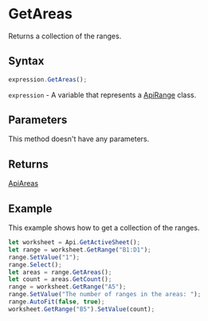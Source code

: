 # GetAreas

Returns a collection of the ranges.

## Syntax

```javascript
expression.GetAreas();
```

`expression` - A variable that represents a [ApiRange](../ApiRange.md) class.

## Parameters

This method doesn't have any parameters.

## Returns

[ApiAreas](../../ApiAreas/ApiAreas.md)

## Example

This example shows how to get a collection of the ranges.

```javascript editor-
let worksheet = Api.GetActiveSheet();
let range = worksheet.GetRange("B1:D1");
range.SetValue("1");
range.Select();
let areas = range.GetAreas();
let count = areas.GetCount();
range = worksheet.GetRange("A5");
range.SetValue("The number of ranges in the areas: ");
range.AutoFit(false, true);
worksheet.GetRange("B5").SetValue(count);
```
